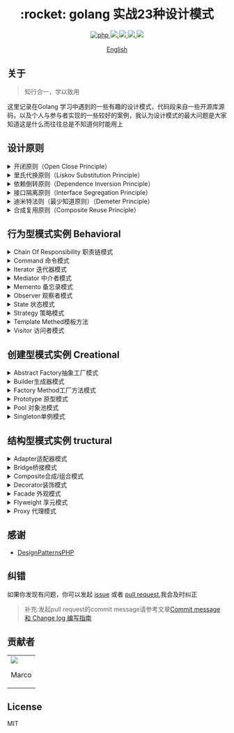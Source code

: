 <h1 align="center">:rocket: golang 实战23种设计模式 </h1>

<p align="center">
<a href="https://github.com/PuShaoWei/designPatterns-go#简易结构">
  <img src="https://img.shields.io/badge/php-done-brightgreen.svg" alt="php">
</a>
<a href="https://github.com/PuShaoWei/designPatterns-go">
    <img src="https://img.shields.io/github/issues-pr-raw/designPatterns-go/cdnjs.svg">
</a>
<a href="https://github.com/PuShaoWei/designPatterns-go">
    <img src="https://img.shields.io/codacy/grade/e27821fb6289410b8f58338c7e0bc686.svg">
</a>
<a href="https://github.com/PuShaoWei/designPatterns-go">
    <img src="https://img.shields.io/travis/rust-lang/rust.svg">
</a>
<a href="https://github.com/PuShaoWei/designPatterns-go">
    <img src="https://img.shields.io/github/license/mashape/apistatus.svg">
</a>
</p>
<p align="center"> <a href="./README-EN.md">English</a>　<p>

## 关于

>  知行合一，学以致用

这里记录在Golang 学习中遇到的一些有趣的设计模式，代码段来自一些开源库源码，以及个人与参与者实现的一些较好的案例，我认为设计模式的最大问题是大家知道这是什么而往往总是不知道何时能用上

## 设计原则

<div>
<details>
 <summary>开闭原则（Open Close Principle）</summary>
     <pre><code>
            开闭原则就是说对扩展开放，对修改关闭。在程序需要进行拓展的时候，不能去修改原有的代码，实现一个热插拔的效果。 所以一句话概括就是：为了使程序的扩展性好，易于维护和升级
     </code>
     </pre>
</details>
<details>
 <summary>里氏代换原则（Liskov Substitution Principle）</summary>
     <pre><code>
            里氏代换原则(Liskov Substitution Principle LSP)面向对象设计的基本原则之一。 里氏代换原则中说，任何 基类可以出现的地方，子类一定可以出现。 LSP是继承复用的基石，只有当衍生类可以替换掉基类，软件单位的功能不受 到影响时，基类才能真正被复用，而衍生类也能够在基类的基础上增加新的行为。里氏代换原则是对“开-闭”原则的补充。 实现“开-闭”原则的关键步骤就是抽象化。而基类与子类的继承关系就是抽象化的具体实现，所以里氏代换原则是对实现抽 象化的具体步骤的规范
     </code>
     </pre>
</details>
<details>
 <summary>依赖倒转原则（Dependence Inversion Principle）</summary>
     <pre><code>
          这个是开闭原则的基础，具体内容：真对接口编程，依赖于抽象而不依赖于具体。
     </code>
     </pre>
</details>
<details>
 <summary>接口隔离原则（Interface Segregation Principle）</summary>
     <pre><code>
        这个原则的意思是：使用多个隔离的接口，比使用单个接口要好。还是一个降低类之间的耦合度的意思，从这儿我们看出， 其实设计模式就是一个软件的设计思想，从大型软件架构出发，为了升级和维护方便。所以上文中多次出现：降低依赖，降低耦合。
     </code>
     </pre>
</details>
<details>
 <summary>迪米特法则（最少知道原则）（Demeter Principle）</summary>
     <pre>
     <code>
          为什么叫最少知道原则，就是说：一个实体应当尽量少的与其他实体之间发生相互作用，使得系统功能模块相对独立。
     </code>
     </pre>
</details>
<details>
 <summary>合成复用原则（Composite Reuse Principle）</summary>
     <pre>
     <code>
          原则是尽量使用合成/聚合的方式，而不是使用继承。
     </code>
     </pre>
</details>
</div>

## 行为型模式实例 Behavioral
<div>
  <details>
      <summary> Chain Of Responsibility 职责链模式</summary>
      <code>
          使多个对象都有机会处理请求，从而避免请求的发送者和接收者之间的耦合关系。将这些对象连成一条链，并沿着这条链传递该请求，直到有一个对象处理它为止
      </code>
      <p>
        <a href="/Gopher-upgrade/DesignPatternsGo/blob/master/Gopher-upgrade/DesignPatternsGo">StaticFactory</a>
      </p>
  </details>
  <details>
      <summary> Command 命令模式</summary>
      <code>
          将一个请求封装为一个对象，从而使你可用不同的请求对客户进行参数化；对请求排队或者记录请求日志，以及支持可撤销的操作 Interpreter 解释器模式：给定一个语言，定义它的文法的一种表示，并定义一个解释器，这个解释器使用该表示来解释语言中的句子
      </code>
  </details>
  <details>
      <summary> Iterator 迭代器模式</summary>
      <code>
          提供一种方法顺序访问一个聚合对象中的各个元素，而又不暴露该对象的内部表示
      </code>
  </details>
  <details>
      <summary> Mediator 中介者模式</summary>
      <code>
          用一个中介对象来封装一系列的对象交互。中介这使各对象不需要显式地相互引用，从而使其耦合松散，而且可以独立地改变它们之间的交互。
      </code>
  </details>
  <details>
      <summary> Memento 备忘录模式</summary>
      <code>
          在不破坏封装性的前提下，捕获一个对象的内部状态，并在该对象之外保存这个状态。这样以后就可以将该对象恢复到原先保存的状态
      </code>
  </details>
  <details>
      <summary> Observer 观察者模式</summary>
      <code>
          定义了一种一对多的依赖关系，让多个观察者对象同时监听某一个主题对象。这个主题对象在状态发生改变时，会通知所有观察者对象，使它们能够自动更新自己。
      </code>
  </details>
  <details>
      <summary> State 状态模式</summary>
      <code>
          当一个对象的内在状态改变时，允许改变其行为，这个对象看起来像是改变了其类
      </code>
  </details>
  <details>
      <summary> Strategy 策略模式</summary>
      <code>
          它定义了算法家族，分别封装起来，让它们可以相互替换，此模式让算法的变化，不会影响到使用算法的客户。
      </code>
  </details>
  <details>
      <summary> Template Methed模板方法</summary>
      <code>
          定义一个操作中的算法的骨架，而将一些具体步骤延迟到子类中。模板方法使得子类可以不改变一个算法的结构即可重定义该算法的某些特定步骤。
      </code>
  </details>
  <details>
      <summary> Visitor 访问者模式</summary>
      <code>
          表示一个作用于某对象结构中的各元素的操作，它使你可以在不改变各元素的类的前提下定义作用于这些元素的新操作
      </code>
  <details>
</div>

## 创建型模式实例 Creational

<div>
    <details>
        <summary> Abstract Factory抽象工厂模式</summary>
        <code> 提供一个创建一系列相关或者相互依赖对象的接口，而无需指定他们具体的类</code>
        <p> <a href="https://github.com/Gopher-upgrade/DesignPatternsGo/blob/master/Package/Creational/AbstractFactory/abstractFactory.go">Abstract Factory</a></p>
    </details>
    <details>
        <summary> Builder生成器模式</summary>
        <code> 将一个复杂对象的构建与它表示分离，使得同样的构建过程可以创建不同的表示</code>
        <p>  <a href="https://github.com/Gopher-upgrade/DesignPatternsGo/blob/master/Package/Creational/Builder/Builder_test.go">Builder</a></p>
    </details>
    <details>
        <summary> Factory Method工厂方法模式</summary>
        <code> 定义一个用于创建对象的接口，让子类决定实例化哪一个类。工厂方法使一个类的实例化延迟到其子类</code>
        <p>  <a href="https://github.com/Gopher-upgrade/DesignPatternsGo/blob/master/Package/Creational/FactoryMethod/Factory_test.go">Factory Method</a></p>
    </details>
    <details>
        <summary> Prototype 原型模式</summary>
        <code> 用原型实例指定创建对象的种类，并且通过拷贝这些原型创建新的对象（clone浅复制、深复制）</code>
        <p>  <a href="https://github.com/Gopher-upgrade/DesignPatternsGo/blob/master/Package/Creational/Prototype/prototype_test.go">Factory Method</a></p>
    </details>
    <details>
        <summary> Pool 对象池模式</summary>
        <code>
对象池设计模式 是创建型设计模式，它会对新创建的对象应用一系列的初始化操作，
让对象保持立即可使用的状态 - 一个存放对象的 “池子” - 而不是对对象进行一次性的的使用(创建并使用，完成之后立即销毁)。
 对象池的使用者会对对象池发起请求，以期望获取一个对象，并使用获取到的对象进行一系列操作，
 当使用者对对象的使用完成之后，使用者会将由对象池的对象创建工厂创建的对象返回给对象池，而不是用完之后销毁获取到的对象。
 对象池在某些情况下会带来重要的性能提升，比如耗费资源的对象初始化操作，实例化类的代价很高，但每次实例化的数量较少的情况下。
 对象池中将被创建的对象会在真正被使用时被提前创建，
  避免在使用时让使用者浪费对象创建所需的大量时间(比如在对象某些操作需要访问网络资源的情况下)从池子中取得对象的时间是可预测的，但新建一个实例所需的时间是不确定。
 总之，对象池会为你节省宝贵的程序执行时间，
 比如像数据库连接，socket连接，大量耗费资源的代表数字资源的对象，像字体或者位图。
 不过，在特定情况下，简单的对象创建池(没有请求外部的资源，仅仅将自身保存在内存中)或许并不会提升效率和性能，这时候，就需要使用者酌情考虑了。
 </code>
        <p>  <a href="https://github.com/Gopher-upgrade/DesignPatternsGo/blob/master/Package/Creational/Prototype/prototype_test.go">Factory Method</a></p>
    </details>
    <details>
        <summary> Singleton单例模式</summary>
        <code> 保证一个类仅有一个实例，并提供一个访问它的全局访问点。</code>
        <p>  <a href="https://github.com/Gopher-upgrade/DesignPatternsGo/blob/master/Package/Creational/doubleLock/main.go">Factory Method</a></p>
    </details>
</div>

##  结构型模式实例 tructural

<div>
    <details>
        <summary>Adapter适配器模式</summary>
        <code>将一个类的接口转换成客户端希望的另一个接口。适配器模式使得原本由于接口不兼容而不能一起工作的那些类可以一起工作</code>
        <p><a href="/">正在梳理..</a></p>
    </details>
    <details>
        <summary>Bridge桥接模式</summary>
        <code>将抽象化(Abstraction)与实现化(Implementation)脱耦，使得二者可以独立地变化；</code>
        <p><a href="/">正在梳理..</a></p>
    </details>
    <details>
        <summary>Composite合成/组合模式</summary>
        <code>将对象组合成树形结构，以表示“部分-整体”的层次结构。组合模式使得用户对单个对象和组合对象的使用具有一致性</code>
        <p><a href="/">正在梳理..</a></p>
    </details>
    <details>
        <summary>Decorator装饰模式</summary>
        <code>动态地给一个对象添加一些额外的职责，就增加功能来说，装饰模式比生成子类更为灵活。</code>
        <p><a href="/">正在梳理..</a></p>
    </details>
    <details>
        <summary>Facade 外观模式</summary>
        <code>为子系统中的一组接口提供一个一致的界面，此模式定义了一个高层接口，这个接口使得这一子系统更加容易使用</code>
        <p><a href="/">正在梳理..</a></p>
    </details>
    <details>
        <summary>Flyweight 享元模式</summary>
        <code>运用共享技术有效地支持大量细粒度的对象</code>
        <p><a href="/">正在梳理..</a></p>
    </details>
    <details>
        <summary>Proxy 代理模式</summary>
        <code>为其他对象提供一种代理，以控制对这个对象的访问。</code>
        <p><a href="/">正在梳理..</a></p>
    </details>
</div>



## 感谢

- [DesignPatternsPHP](https://github.com/domnikl/DesignPatternsPHP)

## 纠错

如果你发现有问题，你可以发起 [issue](https://github.com/PuShaoWei/designPatterns-go/issues) 或者 [pull request](https://github.com/PuShaoWei/designPatterns-go/pulls),我会及时纠正

> 补充:发起pull request的commit message请参考文章[Commit message 和 Change log 编写指南](http://www.ruanyifeng.com/blog/2016/01/commit_message_change_log.html)

## 贡献者
<table>
    <tbody>
        <tr>
            <td ><a href="https://github.com/PuShaoWei"><img src="https://avatars2.githubusercontent.com/u/18391791?v=1" /></a>
            <p align="center">Marco</p>
            </td>
        </tr>
    </tbody>
</table>

## License

MIT
